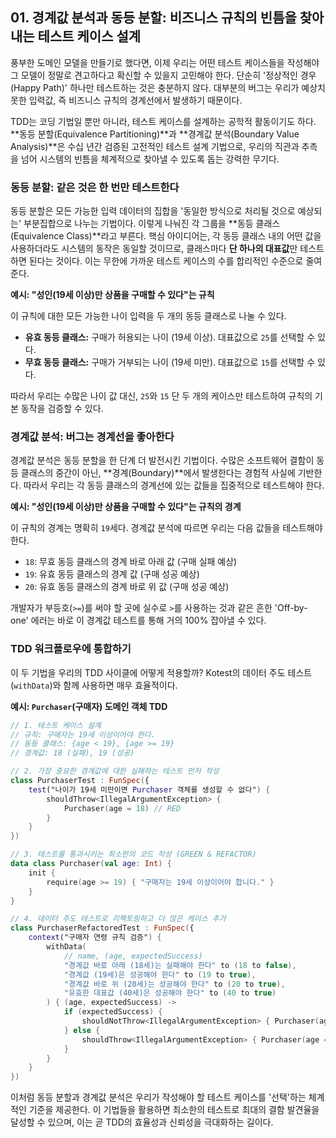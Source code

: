 ## 01\. 경계값 분석과 동등 분할: 비즈니스 규칙의 빈틈을 찾아내는 테스트 케이스 설계

풍부한 도메인 모델을 만들기로 했다면, 이제 우리는 어떤 테스트 케이스들을 작성해야 그 모델이 정말로 견고하다고 확신할 수 있을지 고민해야 한다. 단순히 '정상적인 경우(Happy Path)' 하나만 테스트하는 것은 충분하지 않다. 대부분의 버그는 우리가 예상치 못한 입력값, 즉 비즈니스 규칙의 경계선에서 발생하기 때문이다.

TDD는 코딩 기법일 뿐만 아니라, 테스트 케이스를 설계하는 공학적 활동이기도 하다. \*\*동등 분할(Equivalence Partitioning)\*\*과 \*\*경계값 분석(Boundary Value Analysis)\*\*은 수십 년간 검증된 고전적인 테스트 설계 기법으로, 우리의 직관과 추측을 넘어 시스템의 빈틈을 체계적으로 찾아낼 수 있도록 돕는 강력한 무기다.

### **동등 분할: 같은 것은 한 번만 테스트한다**

동등 분할은 모든 가능한 입력 데이터의 집합을 '동일한 방식으로 처리될 것으로 예상되는' 부분집합으로 나누는 기법이다. 이렇게 나눠진 각 그룹을 \*\*동등 클래스(Equivalence Class)\*\*라고 부른다. 핵심 아이디어는, 각 동등 클래스 내의 어떤 값을 사용하더라도 시스템의 동작은 동일할 것이므로, 클래스마다 **단 하나의 대표값**만 테스트하면 된다는 것이다. 이는 무한에 가까운 테스트 케이스의 수를 합리적인 수준으로 줄여준다.

**예시: "성인(19세 이상)만 상품을 구매할 수 있다"는 규칙**

이 규칙에 대한 모든 가능한 나이 입력을 두 개의 동등 클래스로 나눌 수 있다.

  * **유효 동등 클래스:** 구매가 허용되는 나이 (19세 이상). 대표값으로 `25`를 선택할 수 있다.
  * **무효 동등 클래스:** 구매가 거부되는 나이 (19세 미만). 대표값으로 `15`를 선택할 수 있다.

따라서 우리는 수많은 나이 값 대신, `25`와 `15` 단 두 개의 케이스만 테스트하여 규칙의 기본 동작을 검증할 수 있다.

### **경계값 분석: 버그는 경계선을 좋아한다**

경계값 분석은 동등 분할을 한 단계 더 발전시킨 기법이다. 수많은 소프트웨어 결함이 동등 클래스의 중간이 아닌, \*\*경계(Boundary)\*\*에서 발생한다는 경험적 사실에 기반한다. 따라서 우리는 각 동등 클래스의 경계선에 있는 값들을 집중적으로 테스트해야 한다.

**예시: "성인(19세 이상)만 상품을 구매할 수 있다"는 규칙의 경계**

이 규칙의 경계는 명확히 `19`세다. 경계값 분석에 따르면 우리는 다음 값들을 테스트해야 한다.

  * `18`: 무효 동등 클래스의 경계 바로 아래 값 (구매 실패 예상)
  * `19`: 유효 동등 클래스의 경계 값 (구매 성공 예상)
  * `20`: 유효 동등 클래스의 경계 바로 위 값 (구매 성공 예상)

개발자가 부등호(`>=`)를 써야 할 곳에 실수로 `>`를 사용하는 것과 같은 흔한 'Off-by-one' 에러는 바로 이 경계값 테스트를 통해 거의 100% 잡아낼 수 있다.

### **TDD 워크플로우에 통합하기**

이 두 기법을 우리의 TDD 사이클에 어떻게 적용할까? Kotest의 데이터 주도 테스트(`withData`)와 함께 사용하면 매우 효율적이다.

**예시: `Purchaser`(구매자) 도메인 객체 TDD**

```kotlin
// 1. 테스트 케이스 설계
// 규칙: 구매자는 19세 이상이어야 한다.
// 동등 클래스: {age < 19}, {age >= 19}
// 경계값: 18 (실패), 19 (성공)

// 2. 가장 중요한 경계값에 대한 실패하는 테스트 먼저 작성
class PurchaserTest : FunSpec({
    test("나이가 19세 미만이면 Purchaser 객체를 생성할 수 없다") {
        shouldThrow<IllegalArgumentException> {
            Purchaser(age = 18) // RED
        }
    }
})

// 3. 테스트를 통과시키는 최소한의 코드 작성 (GREEN & REFACTOR)
data class Purchaser(val age: Int) {
    init {
        require(age >= 19) { "구매자는 19세 이상이어야 합니다." }
    }
}

// 4. 데이터 주도 테스트로 리팩토링하고 더 많은 케이스 추가
class PurchaserRefactoredTest : FunSpec({
    context("구매자 연령 규칙 검증") {
        withData(
            // name, (age, expectedSuccess)
            "경계값 바로 아래 (18세)는 실패해야 한다" to (18 to false),
            "경계값 (19세)은 성공해야 한다" to (19 to true),
            "경계값 바로 위 (20세)는 성공해야 한다" to (20 to true),
            "유효한 대표값 (40세)은 성공해야 한다" to (40 to true)
        ) { (age, expectedSuccess) ->
            if (expectedSuccess) {
                shouldNotThrow<IllegalArgumentException> { Purchaser(age = age) }
            } else {
                shouldThrow<IllegalArgumentException> { Purchaser(age = age) }
            }
        }
    }
})
```

이처럼 동등 분할과 경계값 분석은 우리가 작성해야 할 테스트 케이스를 '선택'하는 체계적인 기준을 제공한다. 이 기법들을 활용하면 최소한의 테스트로 최대의 결함 발견율을 달성할 수 있으며, 이는 곧 TDD의 효율성과 신뢰성을 극대화하는 길이다.